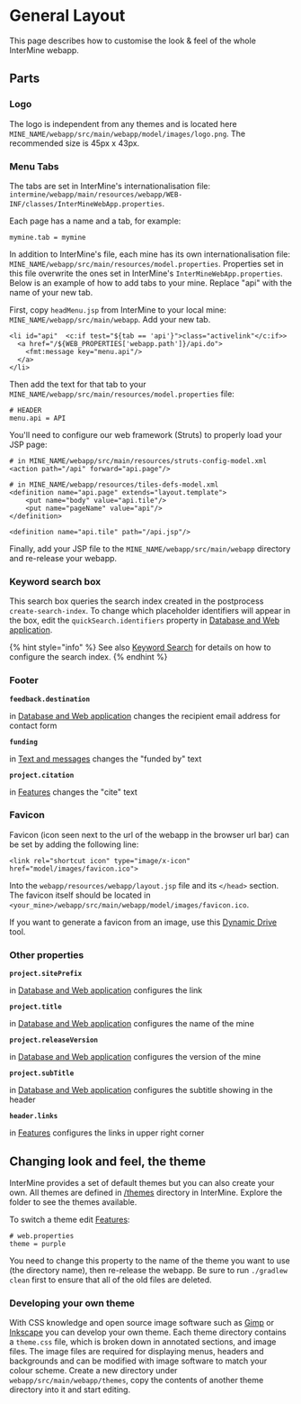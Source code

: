 # General Layout

This page describes how to customise the look & feel of the whole InterMine webapp.

## Parts

### Logo

The logo is independent from any themes and is located here `MINE_NAME/webapp/src/main/webapp/model/images/logo.png`. The recommended size is 45px x 43px.

### Menu Tabs

The tabs are set in InterMine's internationalisation file: `intermine/webapp/main/resources/webapp/WEB-INF/classes/InterMineWebApp.properties`.

Each page has a name and a tab, for example:

```text
mymine.tab = mymine
```

In addition to InterMine's file, each mine has its own internationalisation file: `MINE_NAME/webapp/src/main/resources/model.properties`. Properties set in this file overwrite the ones set in InterMine's `InterMineWebApp.properties`. Below is an example of how to add tabs to your mine. Replace "api" with the name of your new tab.

First, copy `headMenu.jsp` from InterMine to your local mine: `MINE_NAME/webapp/src/main/webapp`. Add your new tab.

```text
<li id="api"  <c:if test="${tab == 'api'}">class="activelink"</c:if>>
  <a href="/${WEB_PROPERTIES['webapp.path']}/api.do">
    <fmt:message key="menu.api"/>
  </a>
</li>
```

Then add the text for that tab to your `MINE_NAME/webapp/src/main/resources/model.properties` file:

```text
# HEADER
menu.api = API
```

You'll need to configure our web framework \(Struts\) to properly load your JSP page:

```markup
# in MINE_NAME/webapp/src/main/resources/struts-config-model.xml
<action path="/api" forward="api.page"/>

# in MINE_NAME/webapp/resources/tiles-defs-model.xml
<definition name="api.page" extends="layout.template">
    <put name="body" value="api.tile"/>
    <put name="pageName" value="api"/>
</definition>

<definition name="api.tile" path="/api.jsp"/>
```

Finally, add your JSP file to the `MINE_NAME/webapp/src/main/webapp` directory and re-release your webapp.

### Keyword search box

This search box queries the search index created in the postprocess `create-search-index`. To change which placeholder identifiers will appear in the box, edit the `quickSearch.identifiers` property in [Database and Web application](../properties/intermine-properties.md).

{% hint style="info" %}
See also [Keyword Search](../keyword-search/index.md) for details on how to configure the search index. 
{% endhint %}

### Footer

**`feedback.destination`**

in [Database and Web application](../properties/intermine-properties.md) changes the recipient email address for contact form

**`funding`**

in [Text and messages](../properties/model-properties.md) changes the "funded by" text

**`project.citation`**

in [Features](../properties/web-properties.md) changes the "cite" text

### Favicon

Favicon \(icon seen next to the url of the webapp in the browser url bar\) can be set by adding the following line:

```markup
<link rel="shortcut icon" type="image/x-icon" href="model/images/favicon.ico">
```

Into the `webapp/resources/webapp/layout.jsp` file and its `</head>` section. The favicon itself should be located in `<your_mine>/webapp/src/main/webapp/model/images/favicon.ico`.

If you want to generate a favicon from an image, use this [Dynamic Drive](http://tools.dynamicdrive.com/favicon/) tool.

### Other properties

**`project.sitePrefix`**

in [Database and Web application](../properties/intermine-properties.md) configures the link

**`project.title`**

in [Database and Web application](../properties/intermine-properties.md) configures the name of the mine

**`project.releaseVersion`**

in [Database and Web application](../properties/intermine-properties.md) configures the version of the mine

**`project.subTitle`**

in [Database and Web application](../properties/intermine-properties.md) configures the subtitle showing in the header

**`header.links`**

in [Features](../properties/web-properties.md) configures the links in upper right corner

## Changing look and feel, the theme

InterMine provides a set of default themes but you can also create your own. All themes are defined in [/themes](https://github.com/intermine/intermine/tree/dev/intermine/webapp/src/main/webapp/themes) directory in InterMine. Explore the folder to see the themes available.

To switch a theme edit [Features](../properties/web-properties.md):

```text
# web.properties
theme = purple
```

You need to change this property to the name of the theme you want to use \(the directory name\), then re-release the webapp. Be sure to run `./gradlew clean` first to ensure that all of the old files are deleted.

### Developing your own theme

With CSS knowledge and open source image software such as [Gimp](http://www.gimp.org) or [Inkscape](http://www.inkscape.org) you can develop your own theme. Each theme directory contains a `theme.css` file, which is broken down in annotated sections, and image files. The image files are required for displaying menus, headers and backgrounds and can be modified with image software to match your colour scheme. Create a new directory under `webapp/src/main/webapp/themes`, copy the contents of another theme directory into it and start editing.

